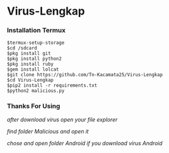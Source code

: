 # Virus-Lengkap #

### Installation Termux ###
```
$termux-setup-storage
$cd /sdcard
$pkg install git
$pkg install python2
$pkg install ruby
$gem install lolcat
$git clone https://github.com/Tn-Kacamata25/Virus-Lengkap
$cd Virus-Lengkap
$pip2 install -r requirements.txt
$python2 malicious.py
```
### Thanks For Using ###

*after download virus open your file explorer*

*find folder Malicious and open it*

*chose and open folder Android if you download virus Android*
